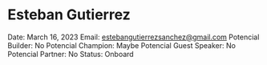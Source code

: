 # Esteban Gutierrez

Date: March 16, 2023
Email: estebangutierrezsanchez@gmail.com
Potencial Builder: No
Potencial Champion: Maybe
Potencial Guest Speaker: No
Potencial Partner: No
Status: Onboard